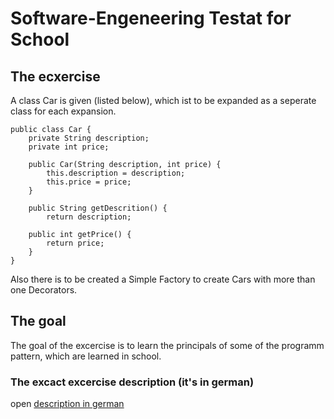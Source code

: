 # Software-Engeneering Testat for School

## The ecxercise

A class Car is given (listed below), which ist to be expanded as a seperate class for each expansion.

	public class Car {		private String description; 
		private int price;	
		public Car(String description, int price) { 
			this.description = description; 
			this.price = price;		}			public String getDescrition() {			return description; 
		public int getPrice() {			return price;		} 	}

Also there is to be created a Simple Factory to create Cars with more than one Decorators.

## The goal

The goal of the excercise is to learn the principals of some of the programm pattern, which are learned in school.

### The excact excercise description (it's in german)

open [description in german](https://github.com/kschmidi/SE_Testat_3/blob/master/U20-GoF-DecoratedCars-Testatuebung3.pdf)